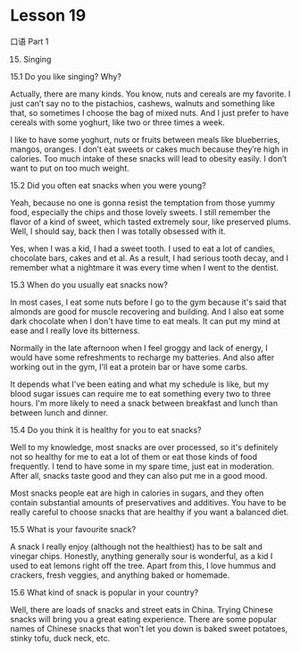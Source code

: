 # Lesson 19

口语 Part 1

15.   Singing 

15.1  Do you like singing? Why?

Actually, there are many kinds. You know, nuts and cereals are my favorite. I just can’t say no to the pistachios, cashews, walnuts and something like that, so sometimes I choose the bag of mixed nuts. And I just prefer to have cereals with some yoghurt, like two or three times a week.

I like to have some yoghurt, nuts or fruits between meals like blueberries, mangos, oranges. I don’t eat sweets or cakes much because they’re high in calories. Too much intake of these snacks will lead to obesity easily. I don’t want to put on too much weight.

15.2 Did you often eat snacks when you were young?

Yeah, because no one is gonna resist the temptation from those yummy food, especially the chips and those lovely sweets. I still remember the flavor of a kind of sweet, which tasted extremely sour, like preserved plums. Well, I should say, back then I was totally obsessed with it.

Yes, when I was a kid, I had a sweet tooth. I used to eat a lot of candies, chocolate bars, cakes and et al. As a result, I had serious tooth decay, and I remember what a nightmare it was every time when I went to the dentist.

15.3 When do you usually eat snacks now?

In most cases, I eat some nuts before I go to the gym because it's said that almonds are good for muscle recovering and building. And I also eat some dark chocolate when I don't have time to eat meals. It can put my mind at ease and I really love its bitterness.

Normally in the late afternoon when I feel groggy and lack of energy, I would have some refreshments to recharge my batteries. And also after working out in the gym, I'll eat a protein bar or have some carbs.

It depends what I've been eating and what my schedule is like, but my blood sugar issues can require me to eat something every two to three hours. I'm more likely to need a snack between breakfast and lunch than between lunch and dinner.

15.4 Do you think it is healthy for you to eat snacks?

Well to my knowledge, most snacks are over processed, so it's definitely not so healthy for me to eat a lot of them or eat those kinds of food frequently. I tend to have some in my spare time, just eat in moderation. After all, snacks taste good and they can also put me in a good mood.

Most snacks people eat are high in calories in sugars, and they often contain substantial amounts of preservatives and additives. You have to be really careful to choose snacks that are healthy if you want a balanced diet.

15.5 What is your favourite snack?

A snack I really enjoy (although not the healthiest) has to be salt and vinegar chips. Honestly, anything generally sour is wonderful, as a kid I used to eat lemons right off the tree. Apart from this, I love hummus and crackers, fresh veggies, and anything baked or homemade.

15.6 What kind of snack is popular in your country?

Well, there are loads of snacks and street eats in China. Trying Chinese snacks will bring you a great eating experience. There are some popular names of Chinese snacks that won't let you down is baked sweet potatoes, stinky tofu, duck neck, etc.



